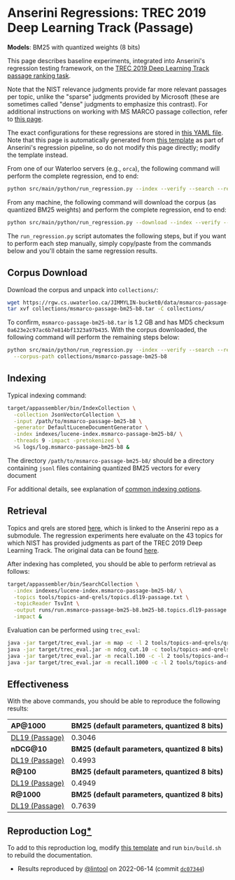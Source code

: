 # Anserini Regressions: TREC 2019 Deep Learning Track (Passage)

**Models**: BM25 with quantized weights (8 bits)

This page describes baseline experiments, integrated into Anserini's regression testing framework, on the [TREC 2019 Deep Learning Track passage ranking task](https://trec.nist.gov/data/deep2019.html).

Note that the NIST relevance judgments provide far more relevant passages per topic, unlike the "sparse" judgments provided by Microsoft (these are sometimes called "dense" judgments to emphasize this contrast).
For additional instructions on working with MS MARCO passage collection, refer to [this page](../../docs/experiments-msmarco-passage.md).

The exact configurations for these regressions are stored in [this YAML file](../../src/main/resources/regression/dl19-passage-bm25-b8.yaml).
Note that this page is automatically generated from [this template](../../src/main/resources/docgen/templates/dl19-passage-bm25-b8.template) as part of Anserini's regression pipeline, so do not modify this page directly; modify the template instead.

From one of our Waterloo servers (e.g., `orca`), the following command will perform the complete regression, end to end:

```bash
python src/main/python/run_regression.py --index --verify --search --regression dl19-passage-bm25-b8
```

From any machine, the following command will download the corpus (as quantized BM25 weights) and perform the complete regression, end to end:

```bash
python src/main/python/run_regression.py --download --index --verify --search --regression dl19-passage-bm25-b8
```

The `run_regression.py` script automates the following steps, but if you want to perform each step manually, simply copy/paste from the commands below and you'll obtain the same regression results.

## Corpus Download

Download the corpus and unpack into `collections/`:

```bash
wget https://rgw.cs.uwaterloo.ca/JIMMYLIN-bucket0/data/msmarco-passage-bm25-b8.tar -P collections/
tar xvf collections/msmarco-passage-bm25-b8.tar -C collections/
```

To confirm, `msmarco-passage-bm25-b8.tar` is 1.2 GB and has MD5 checksum `0a623e2c97ac6b7e814bf1323a97b435`.
With the corpus downloaded, the following command will perform the remaining steps below:

```bash
python src/main/python/run_regression.py --index --verify --search --regression dl19-passage-bm25-b8 \
  --corpus-path collections/msmarco-passage-bm25-b8
```

## Indexing

Typical indexing command:

```bash
target/appassembler/bin/IndexCollection \
  -collection JsonVectorCollection \
  -input /path/to/msmarco-passage-bm25-b8 \
  -generator DefaultLuceneDocumentGenerator \
  -index indexes/lucene-index.msmarco-passage-bm25-b8/ \
  -threads 9 -impact -pretokenized \
  >& logs/log.msmarco-passage-bm25-b8 &
```

The directory `/path/to/msmarco-passage-bm25-b8/` should be a directory containing `jsonl` files containing quantized BM25 vectors for every document

For additional details, see explanation of [common indexing options](../../docs/common-indexing-options.md).

## Retrieval

Topics and qrels are stored [here](https://github.com/castorini/anserini-tools/tree/master/topics-and-qrels), which is linked to the Anserini repo as a submodule.
The regression experiments here evaluate on the 43 topics for which NIST has provided judgments as part of the TREC 2019 Deep Learning Track.
The original data can be found [here](https://trec.nist.gov/data/deep2019.html).

After indexing has completed, you should be able to perform retrieval as follows:

```bash
target/appassembler/bin/SearchCollection \
  -index indexes/lucene-index.msmarco-passage-bm25-b8/ \
  -topics tools/topics-and-qrels/topics.dl19-passage.txt \
  -topicReader TsvInt \
  -output runs/run.msmarco-passage-bm25-b8.bm25-b8.topics.dl19-passage.txt \
  -impact &
```

Evaluation can be performed using `trec_eval`:

```bash
java -jar target/trec_eval.jar -m map -c -l 2 tools/topics-and-qrels/qrels.dl19-passage.txt runs/run.msmarco-passage-bm25-b8.bm25-b8.topics.dl19-passage.txt
java -jar target/trec_eval.jar -m ndcg_cut.10 -c tools/topics-and-qrels/qrels.dl19-passage.txt runs/run.msmarco-passage-bm25-b8.bm25-b8.topics.dl19-passage.txt
java -jar target/trec_eval.jar -m recall.100 -c -l 2 tools/topics-and-qrels/qrels.dl19-passage.txt runs/run.msmarco-passage-bm25-b8.bm25-b8.topics.dl19-passage.txt
java -jar target/trec_eval.jar -m recall.1000 -c -l 2 tools/topics-and-qrels/qrels.dl19-passage.txt runs/run.msmarco-passage-bm25-b8.bm25-b8.topics.dl19-passage.txt
```

## Effectiveness

With the above commands, you should be able to reproduce the following results:

| **AP@1000**                                                                                                  | **BM25 (default parameters, quantized 8 bits)**|
|:-------------------------------------------------------------------------------------------------------------|-----------|
| [DL19 (Passage)](https://trec.nist.gov/data/deep2019.html)                                                   | 0.3046    |
| **nDCG@10**                                                                                                  | **BM25 (default parameters, quantized 8 bits)**|
| [DL19 (Passage)](https://trec.nist.gov/data/deep2019.html)                                                   | 0.4993    |
| **R@100**                                                                                                    | **BM25 (default parameters, quantized 8 bits)**|
| [DL19 (Passage)](https://trec.nist.gov/data/deep2019.html)                                                   | 0.4949    |
| **R@1000**                                                                                                   | **BM25 (default parameters, quantized 8 bits)**|
| [DL19 (Passage)](https://trec.nist.gov/data/deep2019.html)                                                   | 0.7639    |

## Reproduction Log[*](../../docs/reproducibility.md)

To add to this reproduction log, modify [this template](../../src/main/resources/docgen/templates/dl19-passage-bm25-b8.template) and run `bin/build.sh` to rebuild the documentation.

+ Results reproduced by [@lintool](https://github.com/lintool) on 2022-06-14 (commit [`dc07344`](https://github.com/castorini/anserini/commit/dc073447c8a0c07b53d979c49bf1e2e018200508))
